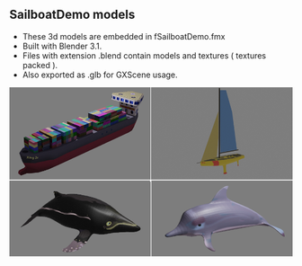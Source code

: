 ## SailboatDemo models

* These 3d models are embedded in fSailboatDemo.fmx
* Built with Blender 3.1. 
* Files with extension .blend contain models and textures ( textures packed ).
* Also exported as .glb for GXScene usage.

![models](modelsSailboatDemo.png)




